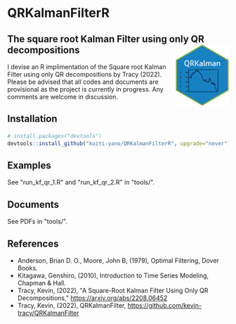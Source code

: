 # QRKalmanFilterR 

## The square root Kalman Filter using only QR decompositions <img align="right" src="/tools/hex_QRKalman.png" width="120">

I devise an R implimentation of the Square root Kalman Filter using only QR decompositions by Tracy (2022). Please be advised that all codes and documents are provisional as the project is currently in progress. Any comments are welcome in discussion.

## Installation
```R
# install.packages("devtools")
devtools::install_github("koiti-yano/QRKalmanFilterR", upgrade="never")
```

## Examples

See "run_kf_qr_1.R" and "run_kf_qr_2.R" in "tools/".

## Documents

See PDFs in "tools/".

## References
- Anderson, Brian D. O., Moore, John B, (1979), Optimal Filtering, Dover Books.
- Kitagawa, Genshiro, (2010), Introduction to Time Series Modeling, Chapman & Hall.
- Tracy, Kevin, (2022), "A Square-Root Kalman Filter Using Only QR Decompositions," https://arxiv.org/abs/2208.06452
- Tracy, Kevin, (2022), QRKalmanFilter, https://github.com/kevin-tracy/QRKalmanFilter
